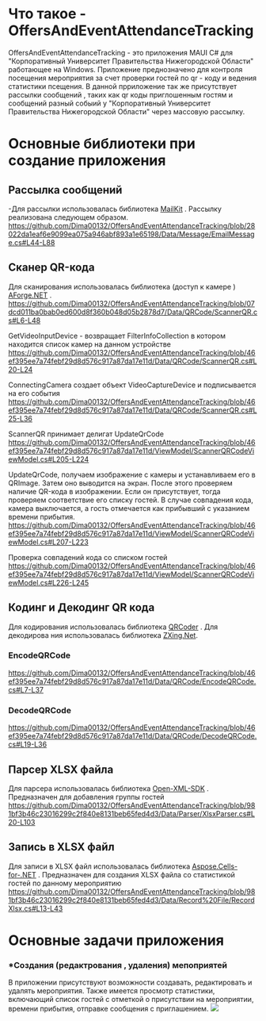 # Что такое - OffersAndEventAttendanceTracking
OffersAndEventAttendanceTracking - это приложения MAUI C# для "Корпоративный Университет Правительства Нижегородской Области" работающее на Windows. Приложение преднозначено для контроля посещения мероприятия за счет проверки гостей по qr - коду и ведения статистики псещения. В данной прриложение так же присутствует рассылки сообщений , таких как qr коды приглошенным гостям и сообщений разный собыий у "Корпоративный Университет Правительства Нижегородской Области" через массовую рассылку.

# Основные библиотеки при создание приложения
## Рассылка сообщений
-Для рассылки использовалась библиотека  [MailKit](https://github.com/jstedfast/MailKit) .
Рассылку реализована следующем образом.
https://github.com/Dima00132/OffersAndEventAttendanceTracking/blob/28022da1eaf6e9099ea075a946abf893a1e65198/Data/Message/EmailMessage.cs#L44-L88
## Сканер QR-кода 
Для сканирования использовалась библиотека (доступ к камере ) [AForge.NET]( https://github.com/andrewkirillov/AForge.NET) .
https://github.com/Dima00132/OffersAndEventAttendanceTracking/blob/07dcd011ba0bab0ed600d8f360b048d05b2878d7/Data/QRCode/ScannerQR.cs#L6-L48

GetVideoInputDevice - возвращает FilterInfoCollection в котором находится список камер на данном устройстве
https://github.com/Dima00132/OffersAndEventAttendanceTracking/blob/46ef395ee7a74febf29d8d576c917a87da17e11d/Data/QRCode/ScannerQR.cs#L20-L24

ConnectingCamera создает объект VideoCaptureDevice и подписывается на его события
https://github.com/Dima00132/OffersAndEventAttendanceTracking/blob/46ef395ee7a74febf29d8d576c917a87da17e11d/Data/QRCode/ScannerQR.cs#L25-L36

ScannerQR принимает делигат UpdateQrCode
https://github.com/Dima00132/OffersAndEventAttendanceTracking/blob/46ef395ee7a74febf29d8d576c917a87da17e11d/ViewModel/ScannerQRCodeViewModel.cs#L205-L224

UpdateQrCode, получаем изображение с камеры и устанавливаем его в QRImage. Затем оно выводится на экран. После этого проверяем наличие QR-кода в изображении. Если он присутствует, тогда проверяем соответствие его списку гостей. В случае совпадения кода, камера выключается, а гость отмечается как прибывший с указанием времени прибытия.
https://github.com/Dima00132/OffersAndEventAttendanceTracking/blob/46ef395ee7a74febf29d8d576c917a87da17e11d/ViewModel/ScannerQRCodeViewModel.cs#L207-L223

Проверка совпадений кода со списком гостей 
https://github.com/Dima00132/OffersAndEventAttendanceTracking/blob/46ef395ee7a74febf29d8d576c917a87da17e11d/ViewModel/ScannerQRCodeViewModel.cs#L226-L245

## Кодинг и  Декодинг QR кода
Для кодирования использовалась библиотека [QRCoder](https://github.com/codebude/QRCoder) .
Для декодирова ния использовалась библиотека [ZXing.Net](https://github.com/micjahn/ZXing.Net).
### EncodeQRCode 
https://github.com/Dima00132/OffersAndEventAttendanceTracking/blob/46ef395ee7a74febf29d8d576c917a87da17e11d/Data/QRCode/EncodeQRCode.cs#L7-L37
### DecodeQRCode 
https://github.com/Dima00132/OffersAndEventAttendanceTracking/blob/46ef395ee7a74febf29d8d576c917a87da17e11d/Data/QRCode/DecodeQRCode.cs#L19-L36

## Парсер XLSX файла
Для парсера использовалась библиотека [Open-XML-SDK](https://github.com/dotnet/Open-XML-SDK/tree/main) .
Предназначен для добавления группы гостей
https://github.com/Dima00132/OffersAndEventAttendanceTracking/blob/981bf3b46c23016299c2f840e8131beb65fed4d3/Data/Parser/XlsxParser.cs#L20-L103

## Запись в  XLSX файл
Для записи в XLSX файл использовалась библиотека [Aspose.Cells-for-.NET](https://github.com/aspose-cells/Aspose.Cells-for-.NET) .
Предназначен для создания XLSX файла со статистикой гостей по данному мероприятию 
https://github.com/Dima00132/OffersAndEventAttendanceTracking/blob/981bf3b46c23016299c2f840e8131beb65fed4d3/Data/Record%20File/RecordXlsx.cs#L13-L43



# Основные задачи приложения
### *Создания  (редактрования , удаления) мепоприятей
В приложении присутствуют возможности создавать, редактировать и удалять мероприятия. Также имеется просмотр статистики, включающий список гостей с отметкой о присутствии на мероприятии, времени прибытия, отправке сообщения с приглашением.
![](https://github.com/Dima00132/Pictured-to-describe-the-scanner-application/blob/main/%D0%A1%D0%BD%D0%B8%D0%BC%D0%BE%D0%BA%20%D1%8D%D0%BA%D1%80%D0%B0%D0%BD%D0%B0%202024-07-21%20203418.png{width=300pxheight=300px})

